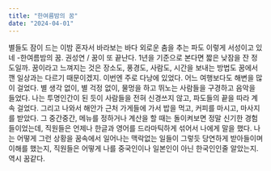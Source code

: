 ```yaml
---
title: "한여름밤의 꿈"
date: "2024-04-01"
---
```

별들도 잠이 드는 이밤 혼자서 바라보는 바다
외로운 춤을 추는 파도 이렇게 서성이고 있네
-한여름밤의 꿈. 권성연
/
꿈이 또 끝난다. 1년을 기준으로 본다면 짧은 낮잠을 잔 정도일까. 꿈이라고 느껴지는 것은  장소도, 풍경도, 사람도, 시간을 보내는 방법도 꿈에서 깬 일상과는 다르기 때문이겠지. 이번엔 주로 다낭에 있었다. 어느 여행보다도 해변을 많이 걸었다. 별 생각 없이, 별 걱정 없이, 물멍을 하고 뛰노는 사람들을 구경하고 음악을 들었다. 나는 투명인간이 된 듯이 사람들을 전혀 신경쓰지 않고, 파도들의 끝을 따라 계속 걸었다. 그리고 나와서 해안가 근처 가게들에 가서 밥을 먹고, 커피를 마시고, 마사지를 받았다. 그 중간중간, 메뉴를 정하거나 계산을 할 때는 돌이켜보면 정말 신기한 경험들이었는데, 직원들은 언제나 한글과 영어를 드라마틱하게 섞어서 나에게 말을 했다. 나는 어떻게 그런 상황을 꿈속에서 일어나는 맥락없는 일들이 그렇듯 당연하게 받아들이며 이해를 했는지, 직원들은 어떻게 나를 중국인이나 일본인이 아닌 한국인인줄 알았는지. 역시 꿈같다.